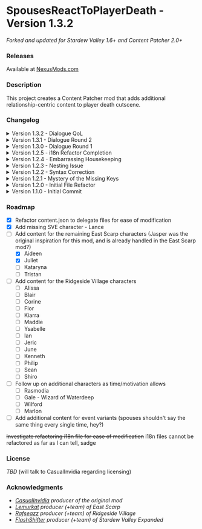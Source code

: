 # SpousesReactToPlayerDeath - Version 1.3.2
_Forked and updated for Stardew Valley 1.6+ and Content Patcher 2.0+_

### Releases
Available at [NexusMods.com]

### Description
This project creates a Content Patcher mod that adds additional relationship-centric content to player death cutscene.

### Changelog
<details>
  <summary>Version 1.3.2 - Dialogue QoL</summary>
  
  - Added option to skip all cutscenes
  - Reverted unnecessary change to mines scene selection
</details>
<details>
  <summary>Version 1.3.1 - Dialogue Round 2</summary>

  - Added dialogue for Juliet from Lemurkat
  - Fixed (hopefully) the dialogue fetch issue for as-yet un-implemented spouses
  - Added missing dialogue to the default spouse section
</details>
<details>
  <summary>Version 1.3.0 - Dialogue Round 1</summary>
  
  - Added dialogue for Lance from SVE and Aideen from ES
</details>
<details>
  <summary>Version 1.2.5 - i18n Refactor Completion</summary>

  - Finished refactoring all remaining hard-coded strings into i18n entries
</details>
<details>
  <summary>Version 1.2.4 - Embarrassing Housekeeping</summary>

  - Fixed the update key in manifest.json (for realsies this time)
  - Created a nested folder in NexusMods releases for unzipping into users' Mods folders
</details>
<details>
  <summary>Version 1.2.3 - Nesting Issue</summary>

  - Fixed improper nesting issue in ElliottsLetters.json
</details>
<details>
  <summary>Version 1.2.2 - Syntax Correction</summary>

  - Fixed missing comma in content.json
  - Started creating i18n entries for the missing permitted characters (each character is commented out until finished)
</details>
<details>
  <summary>Version 1.2.1 - Mystery of the Missing Keys</summary>

  - Fixed missing nexusmods update key in manifest.json
</details>
<details>
  <summary>Version 1.2.0 - Initial File Refactor</summary>

  - Refactored content.json into easily manageable delegate files (and for future randomization?)
  - Normalized indentation throughout all files
  - Added comments everywhere, both as informal section titles and as TODO reminders
  - Uploaded publicly to NexusMods.com
  - Switched repository from private to public
</details>
<details>
  <summary>Version 1.1.0 - Initial Commit</summary>

  - Uploaded original project before attempts to update/expand
  - Received permission from the East Scarp, Ridgeside Village, and Stardew Valley Expanded authors to include/retain their characters
</details>

### Roadmap
- [x] Refactor content.json to delegate files for ease of modification
- [x] Add missing SVE character - Lance
- [ ] Add content for the remaining East Scarp characters (Jasper was the original inspiration for this mod, and is already handled in the East Scarp mod?)
  - [x] Aideen
  - [x] Juliet
  - [ ] Kataryna
  - [ ] Tristan
- [ ] Add content for the Ridgeside Village characters
  - [ ] Alissa
  - [ ] Blair
  - [ ] Corine
  - [ ] Flor
  - [ ] Kiarra
  - [ ] Maddie
  - [ ] Ysabelle
  - [ ] Ian
  - [ ] Jeric
  - [ ] June
  - [ ] Kenneth
  - [ ] Philip
  - [ ] Sean
  - [ ] Shiro
- [ ] Follow up on additional characters as time/motivation allows
  - [ ] Rasmodia
  - [ ] Gale - Wizard of Waterdeep
  - [ ] Wilford
  - [ ] Marlon
- [ ] Add additional content for event variants (spouses shouldn't say the same thing every single time, hey?)

~~Investigate refactoring i18n file for ease of modification~~ i18n files cannot be refactored as far as I can tell, sadge

### License
_TBD_ (will talk to CasualInvidia regarding licensing)

### Acknowledgments
- _[CasualInvidia] producer of the original mod_
- _[Lemurkat] producer (+team) of East Scarp_
- _[Rafseazz] producer (+team) of Ridgeside Village_
- _[FlashShifter] producer (+team) of Stardew Valley Expanded_ 


[NexusMods.com]: <https://www.nexusmods.com/stardewvalley/mods/24668/>
[CasualInvidia]: <https://www.nexusmods.com/stardewvalley/users/105860563>
[Lemurkat]: <https://www.nexusmods.com/stardewvalley/users/68088657>
[Rafseazz]: <https://www.nexusmods.com/stardewvalley/users/66167516>
[FlashShifter]: <http://www.nexusmods.com/stardewvalley/users/46021252>
